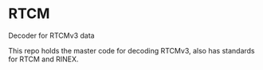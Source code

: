 # RTCM
Decoder for RTCMv3 data

This repo holds the master code for decoding RTCMv3, also has standards for RTCM and RINEX. 
